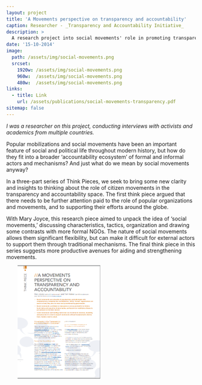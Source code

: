 ```yaml
---
layout: project
title: 'A Movements perspective on transparency and accountability'
caption: Researcher - _Transparency and Accountability Initiative_
description: >
  A research project into social movements' role in promoting transparency and accountability, and how donors can best support them.
date: '15-10-2014'
image: 
  path: /assets/img/social-movements.png
  srcset: 
    1920w: /assets/img/social-movements.png
    960w:  /assets/img/social-movements.png
    480w:  /assets/img/social-movements.png
links:
  - title: Link
    url: /assets/publications/social-movements-transparency.pdf
sitemap: false
---
```


_I was a researcher on this project, conducting interviews with activists and academics from multiple countries._

Popular mobilizations and social movements have been an important feature of social and political life throughout modern history, but how do they fit into a broader ‘accountability ecosystem’ of formal and informal actors and mechanisms? And just what do we mean by social movements anyway?

In a three-part series of Think Pieces, we seek to bring some new clarity and insights to thinking about the role of citizen movements in the transparency and accountability space. The first think piece argued that there needs to be further attention paid to the role of popular organizations and movements, and to supporting their efforts around the globe. 

With Mary Joyce, this research piece aimed to unpack the idea of ‘social movements,’ discussing characteristics, tactics, organization and drawing some contrasts with more formal NGOs. The nature of social movements allows them significant flexibility, but can make it difficult for external actors to support them through traditional mechanisms. The final think piece in this series suggests more productive avenues for aiding and strengthening movements.

<p style="padding-left: 30px;"><a href="http://www.transparency-initiative.org/archive/wp-content/uploads/2015/07/Movements_Perspective.pdf"><img src="/assets/img/movements-transparency-accountability.png" alt="movements-transparency-accountability" height="300" width="220"></a></p>